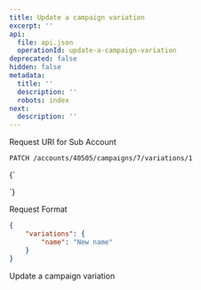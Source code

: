 ```yaml
---
title: Update a campaign variation
excerpt: ''
api:
  file: api.json
  operationId: update-a-campaign-variation
deprecated: false
hidden: false
metadata:
  title: ''
  description: ''
  robots: index
next:
  description: ''
---
```

Request URI for Sub Account

```
PATCH /accounts/40505/campaigns/7/variations/1
```

<HTMLBlock>{`
<div></div>

<style></style>
`}</HTMLBlock>

Request Format

```json
{
    "variations": {
        "name": "New name"
    }
}
```

Update a campaign variation
